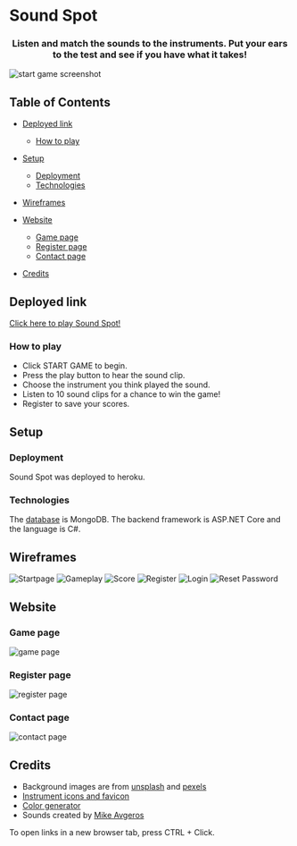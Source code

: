 # Sound Spot

### <p align="center">Listen and match the sounds to the instruments. Put your ears to the test and see if you have what it takes!</p>

![start game screenshot](assets/images/Readme/start-game.png)

## Table of Contents

- [Deployed link](#deployed-link)
  - [How to play](#how-to-play)
- [Setup](#setup)
  - [Deployment](#deployment)
  - [Technologies](#technologies)
- [Wireframes](#wireframes)
- [Website](#website)

  - [Game page](#game-page)
  - [Register page](#register-page)
  - [Contact page](#contact-page)

- [Credits](#credits)

## Deployed link

[Click here to play Sound Spot!](https://synthlogic.github.io/SoundSpot/)

### How to play

- Click START GAME to begin.
- Press the play button to hear the sound clip.
- Choose the instrument you think played the sound.
- Listen to 10 sound clips for a chance to win the game!
- Register to save your scores.

## Setup

### Deployment

Sound Spot was deployed to heroku.

### Technologies

The [database](https://soundspotgame.herokuapp.com/swagger/index.html) is MongoDB. The backend framework is ASP.NET Core and the language is C#.

## Wireframes

![Startpage](assets/images/Readme/wireframe-start.png)
![Gameplay](assets/images/Readme/wireframe-gameplay.png)
![Score](assets/images/Readme/wireframe-score.png)
![Register](assets/images/Readme/wireframe-register.png)
![Login](assets/images/Readme/wireframe-login.png)
![Reset Password](assets/images/Readme/wireframe-reset.png)

## Website

### Game page

![game page](assets/images/Readme/game-play.png)

### Register page

![register page](assets/images/Readme/register.png)

### Contact page

![contact page](assets/images/Readme/contact-page.png)

## Credits

- Background images are from [unsplash](https://www.unsplash.com) and [pexels](https://www.pexels.com/)
- [Instrument icons and favicon](https://www.flaticon.com/)
- [Color generator](https://www.coolors.co)
- Sounds created by [Mike Avgeros](https://github.com/MikeAvgeros)

To open links in a new browser tab, press CTRL + Click.
